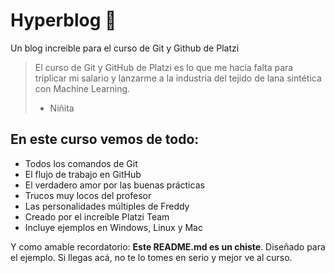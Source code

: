 # Hyperblog 🐲

Un blog increible para el curso de Git y Github de Platzi

> El curso de Git y GitHub de Platzi es lo que me hacía falta para triplicar mi salario y lanzarme a la industria del tejido de lana sintética con Machine Learning.
>
> - Niñita

## En este curso vemos de todo:

- Todos los comandos de Git
- El flujo de trabajo en GitHub
- El verdadero amor por las buenas prácticas
- Trucos muy locos del profesor
- Las personalidades múltiples de Freddy
- Creado por el increíble Platzi Team
- Incluye ejemplos en Windows, Linux y Mac

Y como amable recordatorio: **Este README.md es un chiste**. Diseñado para el ejemplo. Si llegas acá, no te lo tomes en serio y mejor ve al curso.
